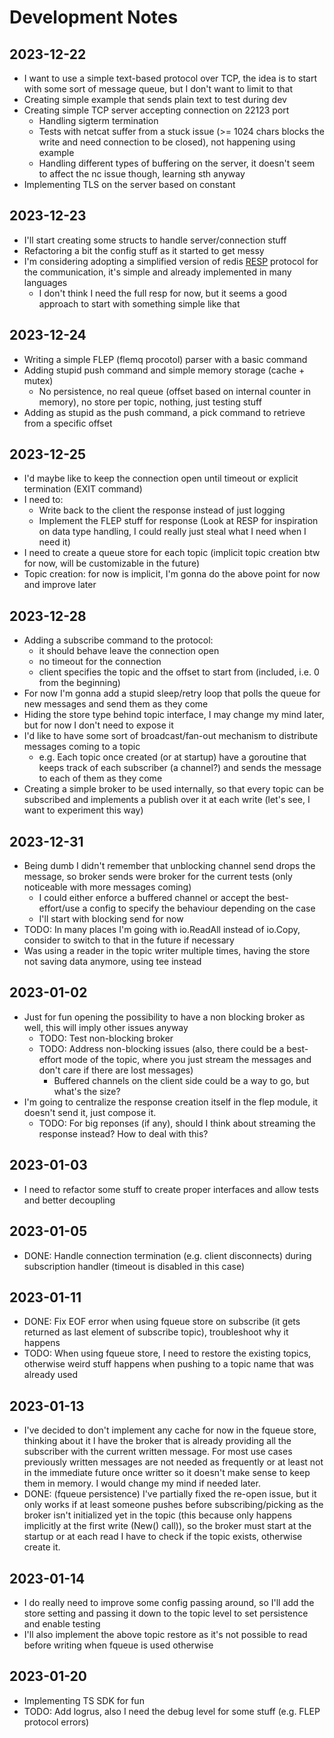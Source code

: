 # Development Notes

## 2023-12-22

- I want to use a simple text-based protocol over TCP, the idea is to start with some sort of message queue, but I don't want to limit to that
- Creating simple example that sends plain text to test during dev
- Creating simple TCP server accepting connection on 22123 port
  - Handling sigterm termination
  - Tests with netcat suffer from a stuck issue (>= 1024 chars blocks the write and need connection to be closed), not happening using example
  - Handling different types of buffering on the server, it doesn't seem to affect the nc issue though, learning sth anyway
- Implementing TLS on the server based on constant

## 2023-12-23

- I'll start creating some structs to handle server/connection stuff
- Refactoring a bit the config stuff as it started to get messy
- I'm considering adopting a simplified version of redis [RESP](https://redis.io/docs/reference/protocol-spec/) protocol for the communication, it's simple and already implemented in many languages
  - I don't think I need the full resp for now, but it seems a good approach to start with something simple like that

## 2023-12-24

- Writing a simple FLEP (flemq procotol) parser with a basic command
- Adding stupid push command and simple memory storage (cache + mutex)
  - No persistence, no real queue (offset based on internal counter in memory), no store per topic, nothing, just testing stuff
- Adding as stupid as the push command, a pick command to retrieve from a specific offset

## 2023-12-25

- I'd maybe like to keep the connection open until timeout or explicit termination (EXIT command)
- I need to:
  - Write back to the client the response instead of just logging
  - Implement the FLEP stuff for response (Look at RESP for inspiration on data type handling, I could really just steal what I need when I need it)
- I need to create a queue store for each topic (implicit topic creation btw for now, will be customizable in the future)
- Topic creation: for now is implicit, I'm gonna do the above point for now and improve later

## 2023-12-28

- Adding a subscribe command to the protocol:
  - it should behave leave the connection open
  - no timeout for the connection
  - client specifies the topic and the offset to start from (included, i.e. 0 from the beginning)
- For now I'm gonna add a stupid sleep/retry loop that polls the queue for new messages and send them as they come
- Hiding the store type behind topic interface, I may change my mind later, but for now I don't need to expose it
- I'd like to have some sort of broadcast/fan-out mechanism to distribute messages coming to a topic
  - e.g. Each topic once created (or at startup) have a goroutine that keeps track of each subscriber (a channel?) and sends the message to each of them as they come
- Creating a simple broker to be used internally, so that every topic can be subscribed and implements a publish over it at each write (let's see, I want to experiment this way)

## 2023-12-31

- Being dumb I didn't remember that unblocking channel send drops the message, so broker sends were broker for the current tests (only noticeable with more messages coming)
  - I could either enforce a buffered channel or accept the best-effort/use a config to specify the behaviour depending on the case
  - I'll start with blocking send for now
- TODO: In many places I'm going with io.ReadAll instead of io.Copy, consider to switch to that in the future if necessary
- Was using a reader in the topic writer multiple times, having the store not saving data anymore, using tee instead

## 2023-01-02

- Just for fun opening the possibility to have a non blocking broker as well, this will imply other issues anyway
  - TODO: Test non-blocking broker
  - TODO: Address non-blocking issues (also, there could be a best-effort mode of the topic, where you just stream the messages and don't care if there are lost messages)
    - Buffered channels on the client side could be a way to go, but what's the size?
- I'm going to centralize the response creation itself in the flep module, it doesn't send it, just compose it.
  - TODO: For big reponses (if any), should I think about streaming the response instead? How to deal with this?

## 2023-01-03

- I need to refactor some stuff to create proper interfaces and allow tests and better decoupling

## 2023-01-05

- DONE: Handle connection termination (e.g. client disconnects) during subscription handler (timeout is disabled in this case)

## 2023-01-11

- DONE: Fix EOF error when using fqueue store on subscribe (it gets returned as last element of subscribe topic), troubleshoot why it happens
- TODO: When using fqueue store, I need to restore the existing topics, otherwise weird stuff happens when pushing to a topic name that was already used

## 2023-01-13

- I've decided to don't implement any cache for now in the fqueue store, thinking about it I have the broker that is already providing all the subscriber with the current written message. For most use cases previously written messages are not needed as frequently or at least not in the immediate future once writter so it doesn't make sense to keep them in memory. I would change my mind if needed later.
- DONE: (fqueue persistence) I've partially fixed the re-open issue, but it only works if at least someone pushes before subscribing/picking as the broker isn't initialized yet in the topic (this because only happens implicitly at the first write (New() call)), so the broker must start at the startup or at each read I have to check if the topic exists, otherwise create it.

## 2023-01-14

- I do really need to improve some config passing around, so I'll add the store setting and passing it down to the topic level to set persistence and enable testing
- I'll also implement the above topic restore as it's not possible to read before writing when fqueue is used otherwise

## 2023-01-20

- Implementing TS SDK for fun
- TODO: Add logrus, also I need the debug level for some stuff (e.g. FLEP protocol errors)
